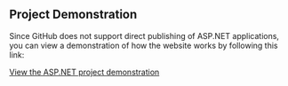 ## Project Demonstration

Since GitHub does not support direct publishing of ASP.NET applications, you can view a demonstration of how the website works by following this link:

[View the ASP.NET project demonstration](https://drive.google.com/file/d/13UFoLKenMJehKDTI4t0IjMaSMFqDQgxu/view?usp=sharing)



